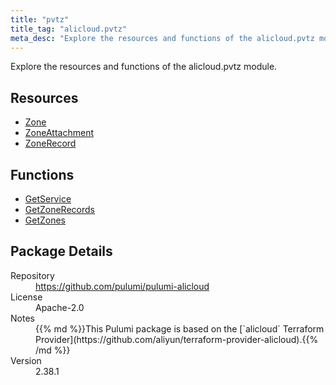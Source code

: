 ```yaml
---
title: "pvtz"
title_tag: "alicloud.pvtz"
meta_desc: "Explore the resources and functions of the alicloud.pvtz module."
---
```


<!-- WARNING: this file was generated by Pulumi Docs Generator. -->
<!-- Do not edit by hand unless you're certain you know what you are doing! -->

Explore the resources and functions of the alicloud.pvtz module.

<h2 id="resources">Resources</h2>
<ul class="api">
    <li><a href="zone" title="Zone"><span class="symbol resource"></span>Zone</a></li>
    <li><a href="zoneattachment" title="ZoneAttachment"><span class="symbol resource"></span>ZoneAttachment</a></li>
    <li><a href="zonerecord" title="ZoneRecord"><span class="symbol resource"></span>ZoneRecord</a></li>
</ul>

<h2 id="functions">Functions</h2>
<ul class="api">
    <li><a href="getservice" title="GetService"><span class="symbol function"></span>GetService</a></li>
    <li><a href="getzonerecords" title="GetZoneRecords"><span class="symbol function"></span>GetZoneRecords</a></li>
    <li><a href="getzones" title="GetZones"><span class="symbol function"></span>GetZones</a></li>
</ul>

<h2 id="package-details">Package Details</h2>
<dl class="package-details">
	<dt>Repository</dt>
	<dd><a href="https://github.com/pulumi/pulumi-alicloud">https://github.com/pulumi/pulumi-alicloud</a></dd>
	<dt>License</dt>
	<dd>Apache-2.0</dd>
	<dt>Notes</dt>
	<dd>{{% md %}}This Pulumi package is based on the [`alicloud` Terraform Provider](https://github.com/aliyun/terraform-provider-alicloud).{{% /md %}}</dd>
	<dt>Version</dt>
	<dd>2.38.1</dd>
</dl>

